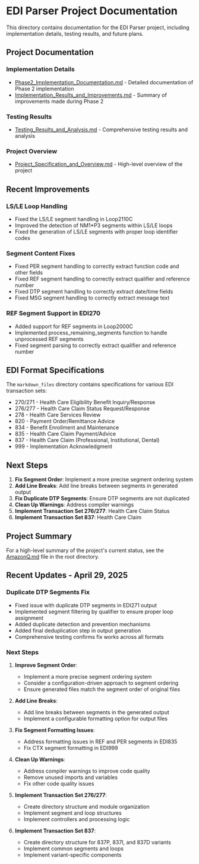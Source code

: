 # EDI Parser Project Documentation

This directory contains documentation for the EDI Parser project, including implementation details, testing results, and future plans.

## Project Documentation

### Implementation Details
- [Phase2_Implementation_Documentation.md](Phase2_Implementation_Documentation.md) - Detailed documentation of Phase 2 implementation
- [Implementation_Results_and_Improvements.md](Implementation_Results_and_Improvements.md) - Summary of improvements made during Phase 2

### Testing Results
- [Testing_Results_and_Analysis.md](Testing_Results_and_Analysis.md) - Comprehensive testing results and analysis

### Project Overview
- [Project_Specification_and_Overview.md](Project_Specification_and_Overview.md) - High-level overview of the project

## Recent Improvements

### LS/LE Loop Handling
- Fixed the LS/LE segment handling in Loop2110C
- Improved the detection of NM1*P3 segments within LS/LE loops
- Fixed the generation of LS/LE segments with proper loop identifier codes

### Segment Content Fixes
- Fixed PER segment handling to correctly extract function code and other fields
- Fixed REF segment handling to correctly extract qualifier and reference number
- Fixed DTP segment handling to correctly extract date/time fields
- Fixed MSG segment handling to correctly extract message text

### REF Segment Support in EDI270
- Added support for REF segments in Loop2000C
- Implemented process_remaining_segments function to handle unprocessed REF segments
- Fixed segment parsing to correctly extract qualifier and reference number

## EDI Format Specifications
The `markdown_files` directory contains specifications for various EDI transaction sets:
- 270/271 - Health Care Eligibility Benefit Inquiry/Response
- 276/277 - Health Care Claim Status Request/Response
- 278 - Health Care Services Review
- 820 - Payment Order/Remittance Advice
- 834 - Benefit Enrollment and Maintenance
- 835 - Health Care Claim Payment/Advice
- 837 - Health Care Claim (Professional, Institutional, Dental)
- 999 - Implementation Acknowledgment

## Next Steps
1. **Fix Segment Order**: Implement a more precise segment ordering system
2. **Add Line Breaks**: Add line breaks between segments in generated output
3. **Fix Duplicate DTP Segments**: Ensure DTP segments are not duplicated
4. **Clean Up Warnings**: Address compiler warnings
5. **Implement Transaction Set 276/277**: Health Care Claim Status
6. **Implement Transaction Set 837**: Health Care Claim

## Project Summary
For a high-level summary of the project's current status, see the [AmazonQ.md](../AmazonQ.md) file in the root directory.
## Recent Updates - April 29, 2025

### Duplicate DTP Segments Fix
- Fixed issue with duplicate DTP segments in EDI271 output
- Implemented segment filtering by qualifier to ensure proper loop assignment
- Added duplicate detection and prevention mechanisms
- Added final deduplication step in output generation
- Comprehensive testing confirms fix works across all formats

### Next Steps
1. **Improve Segment Order**:
   - Implement a more precise segment ordering system
   - Consider a configuration-driven approach to segment ordering
   - Ensure generated files match the segment order of original files

2. **Add Line Breaks**:
   - Add line breaks between segments in the generated output
   - Implement a configurable formatting option for output files

3. **Fix Segment Formatting Issues**:
   - Address formatting issues in REF and PER segments in EDI835
   - Fix CTX segment formatting in EDI999

4. **Clean Up Warnings**:
   - Address compiler warnings to improve code quality
   - Remove unused imports and variables
   - Fix other code quality issues

5. **Implement Transaction Set 276/277**:
   - Create directory structure and module organization
   - Implement segment and loop structures
   - Implement controllers and processing logic

6. **Implement Transaction Set 837**:
   - Create directory structure for 837P, 837I, and 837D variants
   - Implement common segments and loops
   - Implement variant-specific components
